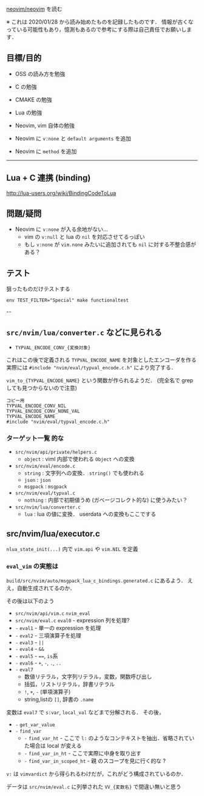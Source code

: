 
[neovim/neovim](https://github.com/neovim/neovim) を読む

※ これは 2020/01/28 から読み始めたものを記録したものです．
  情報が古くなっている可能性もあり，憶測もあるので参考にする際は自己責任でお願いします．


## 目標/目的

- OSS の読み方を勉強
- C の勉強
- CMAKE の勉強
- Lua の勉強
- Neovim, vim 自体の勉強


- Neovim に `v:none` と `default arguments` を追加
- Neovim に `method` を追加


----


## Lua + C 連携 (binding)

http://lua-users.org/wiki/BindingCodeToLua


## 問題/疑問


- Neovim に `v:none` が入る余地がない...
  - vim の `v:null` と lua の `nil` を対応させてるっぽい
  - もし `v:none` が `vim.none` みたいに追加されても `nil` に対する不整合感がある？



## テスト

狙ったものだけテストする

```
env TEST_FILTER="Special" make functionaltest
```


--

## `src/nvim/lua/converter.c` などに見られる

- `TYPVAL_ENCODE_CONV_{変換対象}` 

これはこの後で定義される `TYPVAL_ENCODE_NAME` を対象としたエンコーダを作る  
実際には `#include "nvim/eval/typval_encode.c.h"` により完了する．

`vim_to_{TYPVAL_ENCODE_NAME}` という関数が作られるようだ．
(完全名で grep しても見つからないので注意)

```
コピー用
TYPVAL_ENCODE_CONV_NIL
TYPVAL_ENCODE_CONV_NONE_VAL
TYPVAL_ENCODE_NAME
#include "nvim/eval/typval_encode.c.h"
```

### ターゲット一覧 的な

- `src/nvim/api/private/helpers.c`
  - `object` : viml 内部で使われる `Object` への変換
- `src/nvim/eval/encode.c`
  - `string` : 文字列への変換． `string()` でも使われる
  - `json` : `json`
  - `msgpack` : `msgpack`
- `src/nvim/eval/typval.c`
  - `nothing` : 内部で初期値うめ (ガベージコレクト的な) に使うみたい？
- `src/nvim/lua/converter.c`
  - `lua` : lua の値に変換． userdata への変換もここでする


## src/nvim/lua/executor.c

`nlua_state_init(...)` 内で `vim.api` や `vim.NIL` を定義


### `eval_vim` の実態は

`build/src/nvim/auto/msgpack_lua_c_bindings.generated.c`
にあるよう．
ええ，自動生成されてるのか．

その後は以下のよう

- `src/nvim/api/vim.c` `nvim_eval`
- `src/nvim/eval.c` `eval0` - expression 列を処理?
- `-` `eval1` - 単一の expression を処理
- `-` `eval2` - 三項演算子を処理
- `-` `eval3` - `||`
- `-` `eval4` - `&&`
- `-` `eval5` - `==`, `is`系
- `-` `eval6` - `+`, `-`, `.`, `..`
- `-` `eval7`
  - 数値リテラル，文字列リテラル，変数，関数呼び出し
  - 括弧，リストリテラル，辞書リテラル
  - `!`, `+`, `-` (単項演算子)
  - string,listの `[]`, 辞書の `.name`


変数は `eval7` で `s:var`, `local_val` などまで分解される．
その後，

- `-` `get_var_value`
- `-` `find_var`
  - `-` `find_var_ht` - ここで `l:` のようなコンテキストを抽出．省略されていた場合は local が変える
  - `-` `find_var_in_ht` - ここで実際に中身を取り出す
  - `-` `find_var_in_scoped_ht` - 親 のスコープを見に行く的な ?


`v:` は `vimvardict` から得られるわけだが，これがどう構成されているのか．

データは `src/nvim/eval.c` に列挙された `VV_{変数名}` で間違い無いと思う


